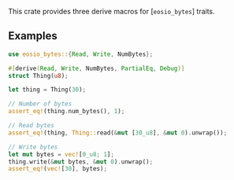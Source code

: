 This crate provides three derive macros for [`eosio_bytes`] traits.

## Examples

```rust
use eosio_bytes::{Read, Write, NumBytes};

#[derive(Read, Write, NumBytes, PartialEq, Debug)]
struct Thing(u8);

let thing = Thing(30);

// Number of bytes
assert_eq!(thing.num_bytes(), 1);

// Read bytes
assert_eq!(thing, Thing::read(&mut [30_u8], &mut 0).unwrap());

// Write bytes
let mut bytes = vec![0_u8; 1];
thing.write(&mut bytes, &mut 0).unwrap();
assert_eq!(vec![30], bytes);
```
